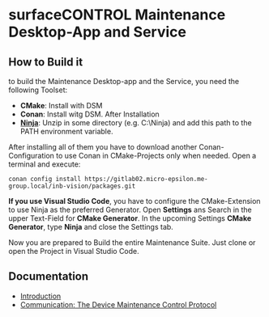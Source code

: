 # surfaceCONTROL Maintenance Desktop-App and Service

## How to Build it
to build the Maintenance Desktop-app and the Service, you need the following Toolset:
- **CMake**: Install with DSM
- **Conan**: Install witg DSM. After Installation
- **[Ninja](https://github.com/ninja-build/ninja/releases)**: Unzip in some directory (e.g. C:\Ninja) and add this path to the PATH environment variable.

After installing all of them you have to download another Conan-Configuration to use Conan in CMake-Projects only when needed. Open a terminal and execute:

```
conan config install https://gitlab02.micro-epsilon.me-group.local/inb-vision/packages.git
```

**If you use Visual Studio Code**, you have to configure the CMake-Extension to use Ninja as the preferred Generator. Open **Settings** ans Search in the upper Text-Field for **CMake Generator**. In the upcoming Settings **CMake Generator**, type **Ninja** and close the Settings tab.

Now you are prepared to Build the entire Maintenance Suite. Just clone or open the Project in Visual Studio Code.

## Documentation

- [Introduction](docs/introduction.md)
- [Communication: The Device Maintenance Control Protocol](docs/dmcp.md)
